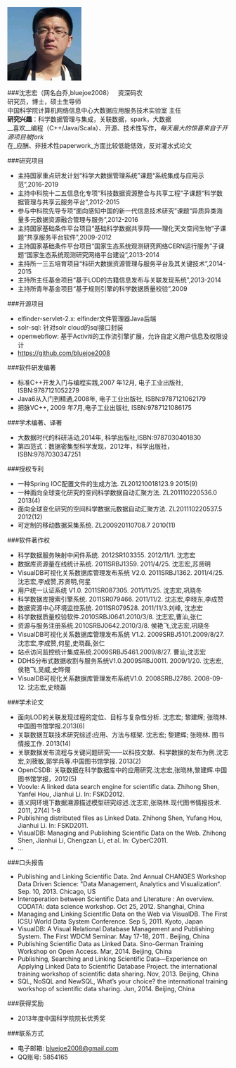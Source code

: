 ![](photo.png)

###沈志宏（网名白乔,bluejoe2008）  
资深码农  
研究员，博士，硕士生导师  
中国科学院计算机网络信息中心大数据应用服务技术实验室 主任  
__研究兴趣__：科学数据管理与集成，关联数据，spark，大数据  
__喜欢__编程（C++/Java/Scala）、开源、技术性写作，_每天最大的惊喜来自于开源项目被fork_  
在_应酬、非技术性paperwork_方面比较低能低效，反对灌水式论文

###研究项目

* 主持国家重点研发计划“科学大数据管理系统”课题“系统集成与应用示范”,2016-2019
* 主持中科院十二五信息化专项“科技数据资源整合与共享工程”子课题“科学数据管理与共享云服务平台”,2012-2015
* 参与中科院先导专项“面向感知中国的新一代信息技术研究”课题“异质异类海量多元数据资源融合管理与服务”,2012-2016
* 主持国家基础条件平台项目“基础科学数据共享网——理化天文空间生物”子课题“共享服务平台软件”,2009-2012
* 主持国家基础条件平台项目“国家生态系统观测研究网络CERN运行服务”子课题“国家生态系统观测研究网络平台建设”,2013-2014
* 主持所一三五培育项目“科研大数据资源管理与服务平台及其关键技术”,2014-2015
* 主持所主任基金项目“基于LOD的古籍信息发布与关联发现系统”,2013-2014
* 主持所青年基金项目“基于规则引擎的科学数据质量校验”,2009

###开源项目

* elfinder-servlet-2.x: elfinder文件管理器Java后端
* solr-sql: 针对solr cloud的sql接口封装
* openwebflow: 基于Activiti的工作流引擎扩展，允许自定义用户信息及权限设计
* <https://github.com/bluejoe2008>

###软件研发编著

* 标准C++开发入门与编程实践,2007 年12月, 电子工业出版社, ISBN:9787121052279
* Java6从入门到精通,2008年, 电子工业出版社, ISBN:9787121062179
* 把脉VC++, 2009 年7月,电子工业出版社, ISBN:9787121086175

###学术编著、译著

* 大数据时代的科研活动,2014年, 科学出版社,ISBN:9787030401830
* 第四范式：数据密集型科学发现，2012年，科学出版社，ISBN:9787030347251

###授权专利

* 一种Spring IOC配置文件的生成方法. ZL201210018123.9 2015(9)
* 一种面向全球变化研究的空间科学数据自动汇聚方法. ZL201110220536.0 2013(4)
* 面向全球变化研究的空间科学数据元数据自动汇聚方法. ZL201110220537.5 2012(12)
* 可定制的移动数据采集系统. ZL200920110708.7 2010(11)

###软件著作权

* 科学数据服务映射中间件系统. 2012SR103355. 2012/11/1. 沈志宏
* 数据库资源量在线统计系统. 2011SRBJ1359. 2011/4/25. 沈志宏,苏贤明
* VisualDB可视化关系数据库管理发布系统 V2.0. 2011SRBJ1362. 2011/4/25. 沈志宏,李成赞,苏贤明,何星
* 用户统一认证系统 V1.0. 2011SR087305. 2011/11/25. 沈志宏,巩晓冬
* 科学数据库搜索引擎系统. 2011SR079466. 2011/11/2. 沈志宏,李晓东,李成赞
* 数据资源中心环境监控系统. 2011SR079528. 2011/11/3.刘峰, 沈志宏
* 科学数据质量校验软件.2010SRBJ0641.2010/3/8. 沈志宏,曹汕,张仁
* 资源与服务注册系统.2010SRBJ0642.2010/3/8. 侯艳飞,沈志宏,巩晓冬
* VisualDB可视化关系数据库管理发布系统 V1.2. 2009SRBJ5101.2009/8/27. 沈志宏,李成赞,何星,史晓磊,张仁
* 站点访问监控统计集成系统.2009SRBJ5461.2009/8/27. 曹汕,沈志宏
* DDHS分布式数据收割与服务系统V1.0.2009SRBJ0011. 2009/1/20. 沈志宏,侯艳飞,吴威,史晔翎
* VisualDB可视化关系数据库管理发布系统V1.0. 2008SRBJ2786. 2008-09-12. 沈志宏,史晓磊

###学术论文

* 面向LOD的关联发现过程的定位、目标与复杂性分析. 沈志宏; 黎建辉; 张晓林. 中国图书馆学报.2013(6)
* 关联数据互联技术研究综述:应用、方法与框架. 沈志宏; 黎建辉; 张晓林. 图书情报工作. 2013(14)
* 关联数据发布流程与关键问题研究——以科技文献、科学数据的发布为例.沈志宏,刘筱敏,郭学兵等.中国图书馆学报. 2013(2)
* OpenCSDB: 关联数据在科学数据库中的应用研究.沈志宏,张晓林,黎建辉.中国图书馆学报，2012(5)
* Voovle: A linked data search engine for scientific data. Zhihong Shen, Yanfei Hou, Jianhui Li. In: FSKD2012.
* 语义网环境下数据溯源描述模型研究综述.沈志宏,张晓林.现代图书情报技术. 2011, 27(4) 1-8
* Publishing distributed files as Linked Data. Zhihong Shen, Yufang Hou, Jianhui Li. In: FSKD2011.
* VisualDB: Managing and Publishing Scientific Data on the Web. Zhihong Shen, Jianhui Li, Chengzan Li, et al. In: CyberC2011. 
* ...

###口头报告

* Publishing and Linking Scientific Data. 2nd Annual CHANGES Workshop Data Driven Science: "Data Management, Analytics and Visualization“. Sep. 10, 2013. Chicago, US
* Interoperation between Scientific Data and Literature : An overview. CODATA: data science workshop. Oct 25, 2012. Shanghai, China
* Managing and Linking Scientific Data on the Web via VisualDB. The First ICSU World Data System Conference. Sep 5, 2011. Kyoto, Japan
* VisualDB: A Visual Relational Database Management and Publishing System. The First WDCM Seminar. May 17-18, 2011 . Beijing, China
* Publishing Scientific Data as Linked Data. Sino-German Training Workshop on Open Access. Mar, 2014. Beijing, China
* Publishing, Searching and Linking Scientific Data—Experience on Applying Linked Data to Scientific Database Project. the international training workshop of scientific data sharing. Nov, 2013. Beijing, China
* SQL, NoSQL and NewSQL, What’s your choice? the international training workshop of scientific data sharing. Jun, 2014. Beijing, China

###获得奖励

* 2013年度中国科学院院长优秀奖

###联系方式

* 电子邮箱: bluejoe2008@gmail.com
* QQ账号: 5854165
